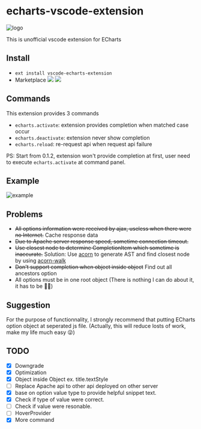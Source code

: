 # echarts-vscode-extension

![logo](https://github.com/susiwen8/echarts-vscode-extension/blob/master/images/logo.png)

This is unofficial vscode extension for ECharts

## Install
* `ext install vscode-echarts-extension`
* Marketplace [![](https://vsmarketplacebadge.apphb.com/version/susiwen8.vscode-echarts-extension.svg)](https://marketplace.visualstudio.com/items?itemName=susiwen8.vscode-echarts-extension) [![](https://vsmarketplacebadge.apphb.com/installs/susiwen8.vscode-echarts-extension.svg)](https://marketplace.visualstudio.com/items?itemName=susiwen8.vscode-echarts-extension)

## Commands

This extension provides 3 commands

* `echarts.activate`: extension provides completion when matched case occur
* `echarts.deactivate`: extension never show completion
* `echarts.reload`: re-request api when request api failure

PS: Start from 0.1.2, extension won't provide completion at first, user need to execute `echarts.activate` at command panel.

## Example
![example](https://github.com/susiwen8/echarts-vscode-extension/blob/master/gif/example.gif)

## Problems
* ~~All options information were received by ajax, useless when there were no Internet.~~ Cache response data
* ~~Due to Apache server response speed, sometime connection timeout.~~
* ~~Use closest node to determine CompletionItem which sometime is inaccurate.~~ Solution: Use [acorn](https://github.com/acornjs/acorn) to generate AST and find closest node by using [acorn-walk](https://github.com/acornjs/acorn/tree/master/acorn-walk)
* ~~Don't support completion when object inside object~~ Find out all ancestors option
* All options must be in one root object (There is nothing I can do about it, it has to be :man_shrugging:)

## Suggestion
For the purpose of functionnality, I strongly recommend that putting ECharts option object at seperated js file.
(Actually, this will reduce losts of work, make my life much easy :stuck_out_tongue_winking_eye:)

## TODO
- [x] Downgrade
- [x] Optimization
- [x] Object inside Object ex. title.textStyle
- [ ] Replace Apache api to other api deployed on other server
- [x] base on option value type to provide helpful snippet text.
- [x] Check if type of value were correct.
- [ ] Check if value were resonable.
- [ ] HoverProvider
- [x] More command
